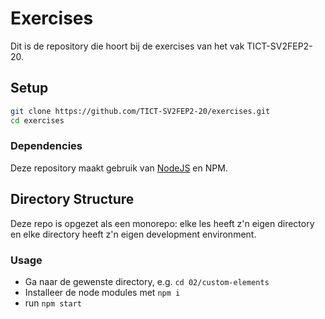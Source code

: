 # Exercises

Dit is de repository die hoort bij de exercises van het vak TICT-SV2FEP2-20.

## Setup

```sh
git clone https://github.com/TICT-SV2FEP2-20/exercises.git
cd exercises
```

### Dependencies

Deze repository maakt gebruik van [NodeJS](http://nodejs.org/) en NPM.


## Directory Structure

Deze repo is opgezet als een monorepo: elke les heeft z'n eigen directory en elke directory heeft z'n eigen development environment.

### Usage

- Ga naar de gewenste directory, e.g. `cd 02/custom-elements`
- Installeer de node modules met `npm i`
- run `npm start`